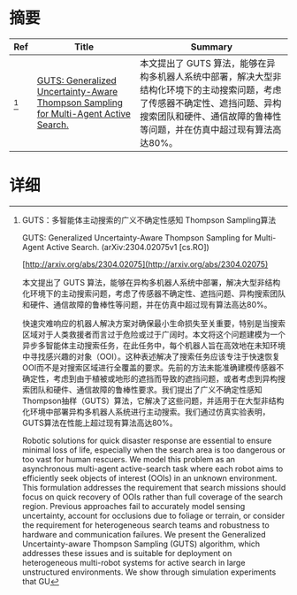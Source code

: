 # 摘要

| Ref | Title | Summary |
| --- | --- | --- |
| [^1] | [GUTS: Generalized Uncertainty-Aware Thompson Sampling for Multi-Agent Active Search.](http://arxiv.org/abs/2304.02075) | 本文提出了 GUTS 算法，能够在异构多机器人系统中部署，解决大型非结构化环境下的主动搜索问题，考虑了传感器不确定性、遮挡问题、异构搜索团队和硬件、通信故障的鲁棒性等问题，并在仿真中超过现有算法高达80%。 |

# 详细

[^1]: GUTS：多智能体主动搜索的广义不确定性感知 Thompson Sampling算法

    GUTS: Generalized Uncertainty-Aware Thompson Sampling for Multi-Agent Active Search. (arXiv:2304.02075v1 [cs.RO])

    [http://arxiv.org/abs/2304.02075](http://arxiv.org/abs/2304.02075)

    本文提出了 GUTS 算法，能够在异构多机器人系统中部署，解决大型非结构化环境下的主动搜索问题，考虑了传感器不确定性、遮挡问题、异构搜索团队和硬件、通信故障的鲁棒性等问题，并在仿真中超过现有算法高达80%。

    

    快速灾难响应的机器人解决方案对确保最小生命损失至关重要，特别是当搜索区域对于人类救援者而言过于危险或过于广阔时。本文将这个问题建模为一个异步多智能体主动搜索任务，在此任务中，每个机器人旨在高效地在未知环境中寻找感兴趣的对象（OOI）。这种表述解决了搜索任务应该专注于快速恢复OOI而不是对搜索区域进行全覆盖的要求。先前的方法未能准确建模传感器不确定性，考虑到由于植被或地形的遮挡而导致的遮挡问题，或者考虑到异构搜索团队和硬件、通信故障的鲁棒性要求。我们提出了广义不确定性感知Thompson抽样（GUTS）算法，它解决了这些问题，并适用于在大型非结构化环境中部署异构多机器人系统进行主动搜索。我们通过仿真实验表明，GUTS算法在性能上超过现有算法高达80%。

    Robotic solutions for quick disaster response are essential to ensure minimal loss of life, especially when the search area is too dangerous or too vast for human rescuers. We model this problem as an asynchronous multi-agent active-search task where each robot aims to efficiently seek objects of interest (OOIs) in an unknown environment. This formulation addresses the requirement that search missions should focus on quick recovery of OOIs rather than full coverage of the search region. Previous approaches fail to accurately model sensing uncertainty, account for occlusions due to foliage or terrain, or consider the requirement for heterogeneous search teams and robustness to hardware and communication failures. We present the Generalized Uncertainty-aware Thompson Sampling (GUTS) algorithm, which addresses these issues and is suitable for deployment on heterogeneous multi-robot systems for active search in large unstructured environments. We show through simulation experiments that GU
    

